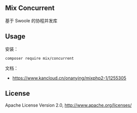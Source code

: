 ## Mix Concurrent

基于 Swoole 的协程并发库

## Usage

安装：

```
composer require mix/concurrent
```

文档：

- https://www.kancloud.cn/onanying/mixphp2-1/1255305

## License

Apache License Version 2.0, http://www.apache.org/licenses/

